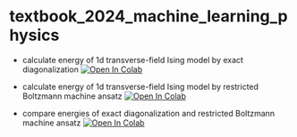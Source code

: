 # textbook_2024_machine_learning_physics

* calculate energy of 1d transverse-field Ising model by exact diagonalization
[![Open In Colab](https://colab.research.google.com/assets/colab-badge.svg)](https://colab.research.google.com/github/ryuikaneko/textbook_2024_machine_learning_physics/blob/master/codes_python_basic/googlecolab_prog_ed_1d_tfising.ipynb)

* calculate energy of 1d transverse-field Ising model by restricted Boltzmann machine ansatz
[![Open In Colab](https://colab.research.google.com/assets/colab-badge.svg)](https://colab.research.google.com/github/ryuikaneko/textbook_2024_machine_learning_physics/blob/master/codes_python_basic/googlecolab_prog_rbm_exact_sum_1d_tfising.ipynb)

* compare energies of exact diagonalization and restricted Boltzmann machine ansatz
[![Open In Colab](https://colab.research.google.com/assets/colab-badge.svg)](https://colab.research.google.com/github/ryuikaneko/textbook_2024_machine_learning_physics/blob/master/codes_python_basic/googlecolab_prog_compare_ed_and_rbm_exact_sum_1d_tfising.ipynb)
